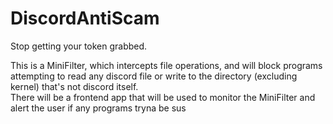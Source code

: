 # DiscordAntiScam
Stop getting your token grabbed.

This is a MiniFilter, which intercepts file operations, and will block programs attempting to read any discord file or write to the directory (excluding kernel) that's not discord itself.\
There will be a frontend app that will be used to monitor the MiniFilter and alert the user if any programs tryna be sus
